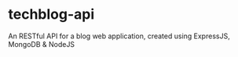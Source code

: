 # techblog-api
An RESTful API for a blog web application, created using ExpressJS, MongoDB &amp; NodeJS
